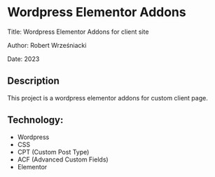 Wordpress Elementor Addons
===================================

Title: Wordpress Elementor Addons for client site

Author: Robert Wrześniacki

Date: 2023

## Description

This project is a wordpress elementor addons for custom client page. 

## Technology:

- Wordpress
- CSS
- CPT (Custom Post Type)
- ACF (Advanced Custom Fields)
- Elementor
